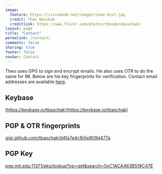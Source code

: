 ```yaml
---
image:
  feature: https://ciscodude.net/images/snow-dust.jpg
  credit: Theo Baschak
  creditlink: https://www.flickr.com/photos/theodorebaschak/
layout: page
title: "Contact"
permalink: /contact/
comments: false
sharing: true
footer: false
navbar: Contact
---
```

Theo uses GPG to sign and encrypt emails. He also uses OTR to do the same for IM. Below are his key fingerprints for verification. Contact email addresses are available [here](https://gist.github.com/tbaschak/d4fa7e4cfb5e809d477a).

Keybase
-------

[https://keybase.io/tbaschak](https://keybase.io/tbaschak)

PGP &amp; OTR fingerprints
--------------------------

[gist.github.com/tbaschak/d4fa7e4cfb5e809d477a](https://gist.github.com/tbaschak/d4fa7e4cfb5e809d477a)

PGP Key
-------
[pgp.mit.edu:11371/pks/lookup?op=get&search=0xC1ACA463B519C47E](http://pgp.mit.edu:11371/pks/lookup?op=get&search=0xC1ACA463B519C47E)